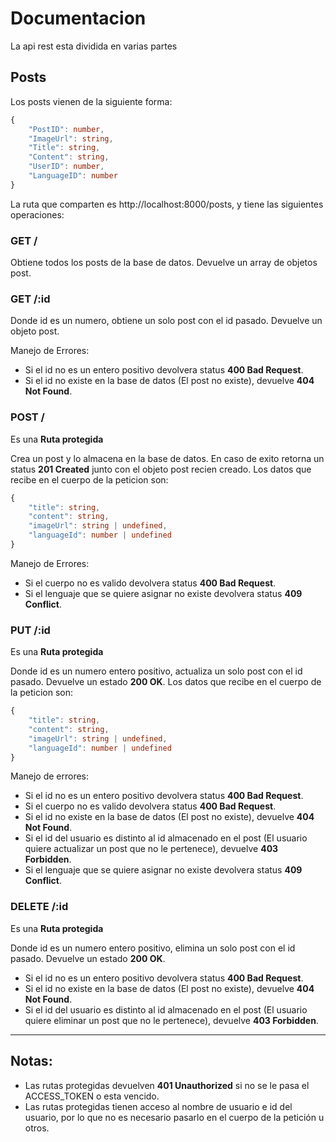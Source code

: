 # Documentacion

La api rest esta dividida en varias partes

## Posts

Los posts vienen de la siguiente forma:
```ts
{
    "PostID": number,
    "ImageUrl": string,
    "Title": string,
    "Content": string,
    "UserID": number,
    "LanguageID": number
}
```

La ruta que comparten es http://localhost:8000/posts, y tiene las siguientes operaciones:

### GET /
Obtiene todos los posts de la base de datos. Devuelve un array de objetos post.

### GET /:id
Donde id es un numero, obtiene un solo post con el id pasado. Devuelve un objeto post.

Manejo de Errores:
- Si el id no es un entero positivo devolvera status **400 Bad Request**.
- Si el id no existe en la base de datos (El post no existe), devuelve **404 Not Found**.

### POST /
Es una **Ruta protegida**

Crea un post y lo almacena en la base de datos. En caso de exito retorna un status **201 Created** junto con el objeto post recien creado. Los datos que recibe en el cuerpo de la peticion son:
```ts
{
    "title": string,
    "content": string,
    "imageUrl": string | undefined,
    "languageId": number | undefined
}
```
Manejo de Errores:
- Si el cuerpo no es valido devolvera status **400 Bad Request**.
- Si el lenguaje que se quiere asignar no existe devolvera status **409 Conflict**.

### PUT /:id
Es una **Ruta protegida**

Donde id es un numero entero positivo, actualiza un solo post con el id pasado. Devuelve un estado **200 OK**. Los datos que recibe en el cuerpo de la peticion son:
```ts
{
    "title": string,
    "content": string,
    "imageUrl": string | undefined,
    "languageId": number | undefined
}
```
Manejo de errores:
- Si el id no es un entero positivo devolvera status **400 Bad Request**.
- Si el cuerpo no es valido devolvera status **400 Bad Request**.
- Si el id no existe en la base de datos (El post no existe), devuelve **404 Not Found**.
- Si el id del usuario es distinto al id almacenado en el post (El usuario quiere actualizar un post que no le pertenece), devuelve **403 Forbidden**.
- Si el lenguaje que se quiere asignar no existe devolvera status **409 Conflict**.

### DELETE /:id
Es una **Ruta protegida**

Donde id es un numero entero positivo, elimina un solo post con el id pasado. Devuelve un estado **200 OK**.

- Si el id no es un entero positivo devolvera status **400 Bad Request**.
- Si el id no existe en la base de datos (El post no existe), devuelve **404 Not Found**.
- Si el id del usuario es distinto al id almacenado en el post (El usuario quiere eliminar un post que no le pertenece), devuelve **403 Forbidden**.

___
## Notas:
- Las rutas protegidas devuelven **401 Unauthorized** si no se le pasa el ACCESS_TOKEN o esta vencido.
- Las rutas protegidas tienen acceso al nombre de usuario e id del usuario, por lo que no es necesario pasarlo en el cuerpo de la petición u otros.